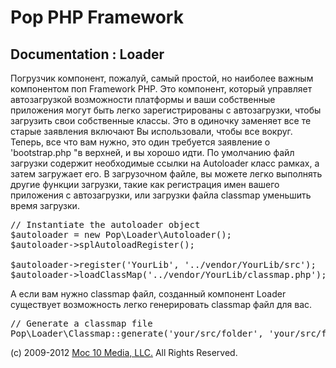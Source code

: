 Pop PHP Framework
=================

Documentation : Loader
----------------------

Погрузчик компонент, пожалуй, самый простой, но наиболее важным компонентом поп Framework PHP. Это компонент, который управляет автозагрузкой возможности платформы и ваши собственные приложения могут быть легко зарегистрированы с автозагрузки, чтобы загрузить свои собственные классы. Это в одиночку заменяет все те старые заявления включают Вы использовали, чтобы все вокруг. Теперь, все что вам нужно, это один требуется заявление о 'bootstrap.php "в верхней, и вы хорошо идти. По умолчанию файл загрузки содержит необходимые ссылки на Autoloader класс рамках, а затем загружает его. В загрузочном файле, вы можете легко выполнять другие функции загрузки, такие как регистрация имен вашего приложения с автозагрузки, или загрузки файла classmap уменьшить время загрузки.

<pre>
// Instantiate the autoloader object
$autoloader = new Pop\Loader\Autoloader();
$autoloader->splAutoloadRegister();

$autoloader->register('YourLib', '../vendor/YourLib/src');
$autoloader->loadClassMap('../vendor/YourLib/classmap.php');
</pre>

А если вам нужно classmap файл, созданный компонент Loader существует возможность легко генерировать classmap файл для вас.

<pre>
// Generate a classmap file
Pop\Loader\Classmap::generate('your/src/folder', 'your/src/folder/classmap.php');
</pre>

(c) 2009-2012 [Moc 10 Media, LLC.](http://www.moc10media.com) All Rights Reserved.
